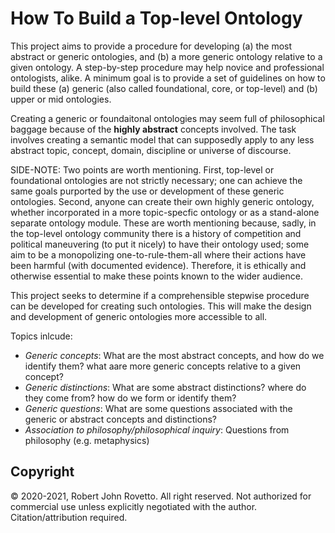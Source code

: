 # How To Build a Top-level Ontology

This project aims to provide a procedure for developing (a) the most abstract or generic ontologies, and (b) a more generic ontology relative to a given ontology. A step-by-step procedure may help novice and professional ontologists, alike. A minimum goal is to provide a set of guidelines on how to build these (a) generic (also called foundational, core, or top-level) and (b) upper or mid ontologies.

Creating a generic or foundaitonal ontologies may seem full of philosophical baggage because of the **highly abstract** concepts involved. The task involves creating a semantic model that can supposedly apply to any less abstract topic, concept, domain, discipline or universe of discourse. 

SIDE-NOTE: Two points are worth mentioning. First, top-level or foundational ontologies are not strictly necessary; one can achieve the same goals purported by the use or development of these generic ontologies. Second, anyone can create their own highly generic ontology, whether incorporated in a more topic-specfic ontology or as a stand-alone separate ontology module. These are worth mentioning because, sadly, in the top-level ontology community there is a history of competition and political maneuvering (to put it nicely) to have their ontology used; some aim to be a monopolizing one-to-rule-them-all where their actions have been harmful (with documented evidence). Therefore, it is ethically and otherwise essential to make these points known to the wider audience.

This project seeks to determine if a comprehensible stepwise procedure can be developed for creating such ontologies. This will make the design and development of generic ontologies more accessible to all. 

Topics inlcude:
* _Generic concepts_: What are the most abstract concepts, and how do we identify them? what aare more generic concepts relative to a given concept?
* _Generic distinctions_: What are some abstract distinctions? where do they come from? how do we form or identify them? 
* _Generic questions_: What are some questions associated with the generic or abstract concepts and distinctions? 
* _Association to philosophy/philosophical inquiry_: Questions from philosophy (e.g. metaphysics) 


## Copyright
© 2020-2021, Robert John Rovetto. All right reserved. Not authorized for commercial use unless explicitly negotiated with the author. Citation/attribution required.
